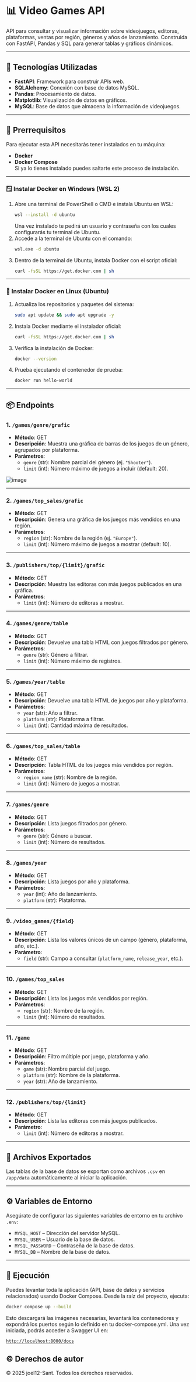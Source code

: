 # 📊 Video Games API

API para consultar y visualizar información sobre videojuegos, editoras, plataformas, ventas por región, géneros y años de lanzamiento. Construida con FastAPI, Pandas y SQL para generar tablas y gráficos dinámicos.

---

## 🚀 Tecnologías Utilizadas
- **FastAPI**: Framework para construir APIs web.
- **SQLAlchemy**: Conexión con base de datos MySQL.
- **Pandas**: Procesamiento de datos.
- **Matplotlib**: Visualización de datos en gráficos.
- **MySQL**: Base de datos que almacena la información de videojuegos.

---

## 🚧 Prerrequisitos
Para ejecutar esta API necesitarás tener instalados en tu máquina:
- **Docker**
- **Docker Compose**  
Si ya lo tienes instalado puedes saltarte este proceso de instalación.

---

### 🪟 Instalar Docker en Windows (WSL 2)
1. Abre una terminal de PowerShell o CMD e instala Ubuntu en WSL:
    ```bash
    wsl --install -d ubuntu
    ```
    Una vez instalado te pedirá un usuario y contraseña con los cuales configurarás tu terminal de Ubuntu.
2. Accede a la terminal de Ubuntu con el comando:
    ```bash
    wsl.exe -d ubuntu
    ```
3. Dentro de la terminal de Ubuntu, instala Docker con el script oficial:
    ```bash
    curl -fsSL https://get.docker.com | sh
    ```

---

### 🐧 Instalar Docker en Linux (Ubuntu)

1. Actualiza los repositorios y paquetes del sistema:
    ```bash
    sudo apt update && sudo apt upgrade -y
    ```
2. Instala Docker mediante el instalador oficial:
    ```bash
    curl -fsSL https://get.docker.com | sh
    ```
3. Verifica la instalación de Docker:
    ```bash
    docker --version
    ```
4. Prueba ejecutando el contenedor de prueba:
    ```bash
    docker run hello-world
    ```

---

## 📦 Endpoints

### 1. `/games/genre/grafic`

- **Método**: GET  
- **Descripción**: Muestra una gráfica de barras de los juegos de un género, agrupados por plataforma.  
- **Parámetros**:
    - `genre` (str): Nombre parcial del género (ej. `"Shooter"`).
    - `limit` (int): Número máximo de juegos a incluir (default: 20).

![image](https://github.com/user-attachments/assets/3e63b37c-7213-4e55-bc92-5999b5b3dbcb)

---

### 2. `/games/top_sales/grafic`

- **Método**: GET  
- **Descripción**: Genera una gráfica de los juegos más vendidos en una región.  
- **Parámetros**:
    - `region` (str): Nombre de la región (ej. `"Europe"`).
    - `limit` (int): Número máximo de juegos a mostrar (default: 10).

---

### 3. `/publishers/top/{limit}/grafic`

- **Método**: GET  
- **Descripción**: Muestra las editoras con más juegos publicados en una gráfica.  
- **Parámetros**:
    - `limit` (int): Número de editoras a mostrar.

---

### 4. `/games/genre/table`

- **Método**: GET  
- **Descripción**: Devuelve una tabla HTML con juegos filtrados por género.  
- **Parámetros**:
    - `genre` (str): Género a filtrar.
    - `limit` (int): Número máximo de registros.

---

### 5. `/games/year/table`

- **Método**: GET  
- **Descripción**: Devuelve una tabla HTML de juegos por año y plataforma.  
- **Parámetros**:
    - `year` (str): Año a filtrar.
    - `platform` (str): Plataforma a filtrar.
    - `limit` (int): Cantidad máxima de resultados.

---

### 6. `/games/top_sales/table`

- **Método**: GET  
- **Descripción**: Tabla HTML de los juegos más vendidos por región.  
- **Parámetros**:
    - `region_name` (str): Nombre de la región.
    - `limit` (int): Número de juegos a mostrar.

---

### 7. `/games/genre`

- **Método**: GET  
- **Descripción**: Lista juegos filtrados por género.  
- **Parámetros**:
    - `genre` (str): Género a buscar.
    - `limit` (int): Número de resultados.

---

### 8. `/games/year`

- **Método**: GET  
- **Descripción**: Lista juegos por año y plataforma.  
- **Parámetros**:
    - `year` (int): Año de lanzamiento.
    - `platform` (str): Plataforma.

---

### 9. `/video_games/{field}`

- **Método**: GET  
- **Descripción**: Lista los valores únicos de un campo (género, plataforma, año, etc.).  
- **Parámetro**:
    - `field` (str): Campo a consultar (`platform_name`, `release_year`, etc.).

---

### 10. `/games/top_sales`

- **Método**: GET  
- **Descripción**: Lista los juegos más vendidos por región.  
- **Parámetros**:
    - `region` (str): Nombre de la región.
    - `limit` (int): Número de resultados.

---

### 11. `/game`

- **Método**: GET  
- **Descripción**: Filtro múltiple por juego, plataforma y año.  
- **Parámetros**:
    - `game` (str): Nombre parcial del juego.
    - `platform` (str): Nombre de la plataforma.
    - `year` (str): Año de lanzamiento.

---

### 12. `/publishers/top/{limit}`

- **Método**: GET  
- **Descripción**: Lista las editoras con más juegos publicados.  
- **Parámetro**:
    - `limit` (int): Número de editoras a mostrar.

---

## 📁 Archivos Exportados

Las tablas de la base de datos se exportan como archivos `.csv` en `/app/data` automáticamente al iniciar la aplicación.

---

## ⚙️ Variables de Entorno

Asegúrate de configurar las siguientes variables de entorno en tu archivo `.env`:
- `MYSQL_HOST` – Dirección del servidor MySQL.
- `MYSQL_USER` – Usuario de la base de datos.
- `MYSQL_PASSWORD` – Contraseña de la base de datos.
- `MYSQL_DB` – Nombre de la base de datos.

---

## 🧪 Ejecución

Puedes levantar toda la aplicación (API, base de datos y servicios relacionados) usando Docker Compose. Desde la raíz del proyecto, ejecuta:
```bash
docker compose up --build
```
Esto descargará las imágenes necesarias, levantará los contenedores y expondrá los puertos según lo definido en tu docker-compose.yml. Una vez iniciada, podrás acceder a Swagger UI en:  

[`http://localhost:8000/docs`](http://localhost:8000/docs#)

## ©️ Derechos de autor

© 2025 joel12-Sant. Todos los derechos reservados.
